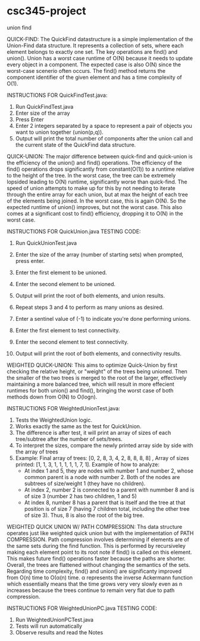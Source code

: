 # csc345-project
union find

QUICK-FIND: The QuickFind datastructure is a simple implementation of the Union-Find data structure. It
represents a collection of sets, where each element belongs to exactly one set. The key operations are 
find() and union(). Union has a worst case runtime of O(N) because it needs to update every object in a
component. The expected case is also O(N) since the worst-case scenerio often occurs. The find() method
returns the component identifier of the given element and has a time complexity of O(1).

INSTRUCTIONS FOR QuickFindTest.java:

1. Run QuickFindTest.java
2. Enter size of the array
3. Press Enter
4. Enter 2 integers separated by a space to represent a pair of objects you want to union together (union(p,q)).
5. Output will print the total number of components after the union call and the current state of the QuickFind
   data structure.

QUICK-UNION: The major difference between quick-find and quick-union is the efficiency of the union()
and find() operations. The efficiency of the find() operations drops significantly from constant(O(1))
to a runtime relative to the height of the tree. In the worst case, the tree can be extremely lopsided
leading to O(N) runtime, significantly worse than quick-find. The speed of union attempts to make up
for this by not needing to iterate through the entire array for each union, but at max the height of 
each tree of the elements being joined. In the worst case, this is again O(N). So the expected runtime
of union() improves, but not the worst case. This also comes at a significant cost to find() efficiency,
dropping it to O(N) in the worst case.

INSTRUCTIONS FOR QuickUnion.java TESTING CODE: 

1. Run QuickUnionTest.java
2. Enter the size of the array (number of starting sets) when prompted, press enter.
3. Enter the first element to be unioned.
4. Enter the second element to be unioned.

5. Output will print the root of both elements, and union results.
6. Repeat steps 3 and 4 to perform as many unions as desired.
7. Enter a sentinel value of (-1) to indicate you're done performing unions.
8. Enter the first element to test connectivity.
9. Enter the second element to test connectivity.
10. Output will print the root of both elements, and connectivity results.

WEIGHTED QUICK-UNION: This aims to optimize Quick-Union by first checking the relative height, or "weight" of the
trees being unioned. Then the smaller of the two trees is merged to the root of the larger, effectively maintaining
a more balanced tree, which will result in more effecient runtimes for both union() and find(), bringing the worst
case of both methods down from O(N) to O(logn).

INSTRUCTIONS FOR WeightedUnionTest.java:

1. Tests the WeightedUnion logic.
2. Works exactly the same as the test for QuickUnion.
3. The difference is after test, it will print an array of sizes of each tree/subtree after the number of sets/trees.
4. To interpret the sizes, compare the newly printed array side by side with the array of trees
5. Example: Final array of trees: [0, 2, 8, 3, 4, 2, 8, 8, 8, 8] ,    Array of sizes printed: [1, 1, 3, 1, 1, 1, 1, 1, 7, 1].
    Example of how to analyze:
   - At index 1 and 5, they are nodes with number 1 and number 2, whose common parent is a node with number 2. Both of the nodes are subtrees of size/weight 1 (they have no children).
   - At index 2, number 2 is connected to a parent with nummber 8 and is of size 3 (number 2 has two children, 1 and 5)
   - At index 8, number 8 has a parent that is itself and the tree at that position is of size 7 (having 7 children total, including the other tree of size 3). Thus, 8 is also the root of the big tree.


WEIGHTED QUICK UNION W/ PATH COMPRESSION: Ths data structure operates just like weighted quick union
but with the implementation of PATH COMPRESSION. Path compression involves determining if elements are
of the same sets during the find function. This is performed by recursiveley making each element point
to its root note if find() is called on this element. This makes future find() operations faster because
the paths are shorter. Overall, the trees are flattened without changing the semantics of the sets.
Regarding time complexity, find() and union() are significanty improved from O(n) time to O(α(n) time.
α represents the inverse Ackermann function which essentially means that the time grows very very slowly
even as n increases because the trees continue to remain very flat due to path compression. 
      

INSTRUCTIONS FOR WeightedUnionPC.java TESTING CODE: 

1. Run WeightedUnionPCTest.java
2. Tests will run automatically
3. Observe results and read the Notes
         
